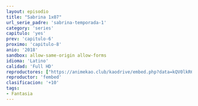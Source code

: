 ```yaml
---
layout: episodio
title: "Sabrina 1x07"
url_serie_padre: 'sabrina-temporada-1'
category: 'series'
capitulo: 'yes'
prev: 'capitulo-6'
proximo: 'capitulo-8'
anio: '2018'
sandbox: allow-same-origin allow-forms
idioma: 'Latino'
calidad: 'Full HD'
reproductores: ["https://animekao.club/kaodrive/embed.php?data=kQV0lkR6CZ0w5GPA6e9pkecmUAlDtowrgyAj5xTc3Og55/1SkEBWuTCvHZW5vNj3qCRsqXT+5lU6sYR8+XXVxwN5ZSALM0N5IA5OqDbf34LNsfwG66p97Ua8vD5GVetkPpeIgbNtJYIFfrCdoeLINFJAeIm+v5uk1ghuMHonkk4uZh9MK8a0YU9tqh8FHFTDgfyRgz4Gtyclrcz4nT6ztnui4xYbFJCyZNLzQqRKxMlrMpovn0ZuEla+GhD599Ku+iZ9jXHLssNtoWOVBEJnBNO8bxIhHDEc2WoNeByDo3Qxeu3It2lXuNluACg3K2t4Yu7c+W3sWxSiLWRGCpStoAF9q4BL13IsYUNWIjFrk/oxWRLZ+O0dNRVy4bXKgD9KUXiOTI0y+oFMP6VF4FqfgA==","https://www.ilovefembed.best/v/yk871ae6y005q-q"]
reproductor: 'fembed'
clasificacion: '+10'
tags:
- Fantasia
---
```












